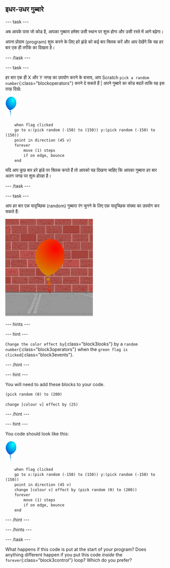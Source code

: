 ## इधर-उधर गुब्बारे

--- task ---

अब आपके पास जो कोड है, आपका गुब्बारा हमेशा उसी स्थान पर शुरू होगा और उसी रस्ते में आगे बढ़ेगा।

अपना प्रोग्राम (program) शुरू करने के लिए हरे झंडे को कई बार क्लिक करें और आप देखेंगे कि यह हर बार एक ही तरीके का दिखता है।

--- /task ---

--- task ---

हर बार एक ही X और Y जगह का उपयोग करने के बजाय, आप Scratch `pick a random number`{:class="blockoperators"} करने दे सकते हैं | अपने गुब्बारे का कोड बदलें ताकि वह इस तरह दिखे:

![balloon sprite](images/balloon-sprite.png)

```blocks3
    when flag clicked
    go to x:(pick random (-150) to (150)) y:(pick random (-150) to (150))
    point in direction (45 v)
    forever
        move (1) steps
        if on edge, bounce
    end
```

यदि आप कुछ बार हरे झंडे पर क्लिक करते हैं तो आपको यह दिखना चाहिए कि आपका गुब्बारा हर बार अलग जगह पर शुरू होरहा है।

--- /task ---

--- task ---

आप हर बार एक यादृच्छिक (random) गुब्बारा रंग चुनने के लिए एक यादृच्छिक संख्या का उपयोग कर सकते हैं:

![red balloon sprite](images/balloons-colour.png)

--- hints ---

--- hint ---

`Change the color effect by`{:class="block3looks"} by a `random number`{:class="block3operators"} when the `green flag is clicked`{:class="block3events"}.

--- /hint ---

--- hint ---

You will need to add these blocks to your code.

```blocks3
(pick random (0) to (200)

change [colour v] effect by (25)
```

--- /hint ---

--- hint ---

You code should look like this:

![balloon sprite](images/balloon-sprite.png)

```blocks3
    when flag clicked
    go to x:(pick random (-150) to (150)) y:(pick random (-150) to (150))
    point in direction (45 v)
    change [colour v] effect by (pick random (0) to (200))
    forever
        move (1) steps
        if on edge, bounce
    end
```

--- /hint ---


--- /hints ---

--- /task ---

What happens if this code is put at the start of your program? Does anything different happen if you put this code _inside_ the `forever`{:class="block3control"} loop? Which do you prefer?

